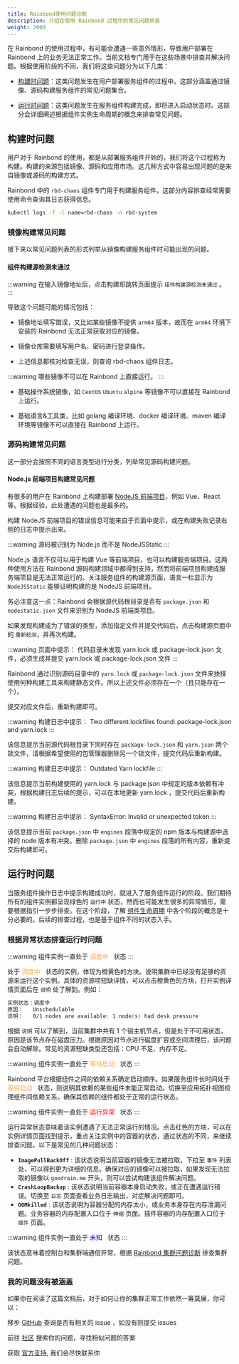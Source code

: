 ```yaml
---
title: Rainbond使用问题诊断
description: 介绍在使用 Rainbond 过程中的常见问题排查
weight: 2000
---
```


在 Rainbond 的使用过程中，有可能会遭遇一些意外情形，导致用户部署在 Rainbond 上的业务无法正常工作。当前文档专门用于在这些场景中排查并解决问题。根据使用阶段的不同，我们将这些问题分为以下几类：

- [构建时问题](#构建时问题)：这类问题发生在用户部署服务组件的过程中。这部分涵盖通过镜像、源码构建服务组件的常见问题集合。

- [运行时问题](#运行时问题)：这类问题发生在服务组件构建完成，即将进入启动状态时。这部分会详细阐述根据组件实例生命周期的概念来排查常见问题。

## 构建时问题

用户对于 Rainbond 的使用，都是从部署服务组件开始的，我们将这个过程称为构建。构建的来源包括镜像、源码和应用市场。这几种方式中容易出现问题的是来自镜像或源码的构建方式。

Rainbond 中的 `rbd-chaos` 组件专门用于构建服务组件，这部分内容排查经常需要使用命令查询其日志获得信息。

```bash
kubectl logs -f -l name=rbd-chaos -n rbd-system
```

### 镜像构建常见问题

接下来以常见问题列表的形式列举从镜像构建服务组件时可能出现的问题。

#### 组件构建源检测未通过

:::warning
在输入镜像地址后，点击构建却跳转页面提示 `组件构建源检测未通过` 。
:::

导致这个问题可能的情况包括：

- 镜像地址填写错误，又比如某些镜像不提供 `arm64` 版本，故而在 `arm64` 环境下安装的 Rainbond 无法正常获取对应的镜像。

- 镜像仓库需要填写用户名、密码进行登录操作。

- 上述信息都核对检查无误，则查询 rbd-chaos 组件日志。

:::warning
哪些镜像不可以在 Rainbond 上直接运行。
:::

- 基础操作系统镜像，如 `CentOS` `Ubuntu` `alpine` 等镜像不可以直接在 Rainbond 上运行。

- 基础语言&工具类，比如 golang 编译环境、docker 编译环境、maven 编译环境等镜像不可以直接在 Rainbond 上运行。

### 源码构建常见问题

这一部分会按照不同的语言类型进行分类，列举常见源码构建问题。

#### Node.js 前端项目构建常见问题

有很多的用户在 Rainbond 上构建部署 [NodeJS 前端项目](/docs/use-manual/component-create/language-support/nodejs-static)，例如 Vue、React 等。根据经验，此处遭遇的问题也是最多的。

构建 NodeJS 前端项目的错误信息可能来自于页面中提示，或在构建失败记录右侧的日志中提示出来。

:::warning
源码被识别为 Node.js 而不是 NodeJSStatic
:::

Node.js 语言不仅可以用于构建 Vue 等前端项目，也可以构建服务端项目。这两种使用方法在 Rainbond 源码构建领域中都得到支持，然而将前端项目构建成服务端项目是无法正常运行的。关注服务组件的构建源页面，语言一栏显示为 `NodeJSStatic` 能够证明构建的是 NodeJS 前端项目。

务必注意这一点：Rainbond 会根据源代码根目录是否有 `package.json` 和 `nodestatic.json` 文件来识别为 NodeJS 前端类项目。

如果发现构建成为了错误的类型，添加指定文件并提交代码后，点击构建源页面中的 `重新检测`，并再次构建。

:::warning
页面中提示：
代码目录未发现 yarn.lock 或 package-lock.json 文件，必须生成并提交 yarn.lock 或 package-lock.json 文件
:::

Rainbond 通过识别源码目录中的 `yarn.lock` 或 `package-lock.json` 文件来抉择使用何种构建工具来构建静态文件。所以上述文件必须存在一个（且只能存在一个）。

提交对应文件后，重新构建即可。

:::warning
构建日志中提示：
Two different lockfiles found: package-lock.json and yarn.lock
:::

该信息提示当前源代码根目录下同时存在 `package-lock.json` 和 `yarn.json` 两个锁文件，请根据希望使用的包管理器删除另一个锁文件，提交代码后重新构建。

:::warning
构建日志中提示：
Outdated Yarn lockfile
:::

该信息提示当前构建使用的 yarn.lock 与 package.json 中规定的版本依赖有冲突，根据构建日志后续的提示，可以在本地更新 yarn.lock ，提交代码后重新构建。

:::warning
构建日志中提示：
SyntaxError: Invalid or unexpected token
:::

该信息提示当前 `package.json` 中 `engines` 段落中规定的 npm 版本与构建源中选择的 node 版本有冲突。删除 `package.json` 中 `engines` 段落的所有内容，重新提交后构建即可。

## 运行时问题

当服务组件操作日志中提示构建成功时，就进入了服务组件运行的阶段。我们期待所有的组件实例都呈现绿色的 `运行中` 状态，然而也可能发生很多的异常情形，需要根据指引一步步排查。在这个阶段，了解 [组件生命周期](/docs/use-manual/component-manage/overview/service-properties) 中各个阶段的概念是十分必要的。后续的排查过程，也是基于组件不同的状态入手。

### 根据异常状态排查运行时问题

:::warning
组件实例一直处于 <font color="#ffa940"> 调度中  </font> 状态
:::

处于 <font color="#ffa940"> 调度中  </font> 状态的实例，体现为橙黄色的方块。说明集群中已经没有足够的资源来运行这个实例。具体的资源项短缺详情，可以点击橙黄色的方块，打开实例详情页面后在 `说明` 处了解到。例如：

```css
实例状态：调度中
原因：   Unschedulable
说明：   0/1 nodes are available: 1 node(s) had desk pressure
```

根据 `说明` 可以了解到，当前集群中共有 1 个宿主机节点，但是处于不可用状态，原因是该节点存在磁盘压力。根据原因对节点进行磁盘扩容或空间清理后，该问题会自动解除。常见的资源短缺类型还包括：CPU 不足、内存不足。

:::warning
组件实例一直处于 <font color="#ffa940"> 等待启动  </font> 状态
:::

Rainbond 平台根据组件之间的依赖关系确定启动顺序。如果服务组件长时间处于 <font color="#ffa940"> 等待启动  </font> 状态，则说明其依赖的某些组件未能正常启动。切换至应用拓扑视图梳理组件间依赖关系，确保其依赖的组件都处于正常的运行状态。

:::warning
组件实例一直处于 <font color="red"> 运行异常  </font> 状态
:::

运行异常状态意味着该实例遭遇了无法正常运行的情况。点击红色的方块，可以在实例详情页面找到提示，重点关注实例中的容器的状态，通过状态的不同，来继续排查问题。以下是常见的几种问题状态：

- **`ImagePullBackOff`** : 该状态说明当前容器的镜像无法被拉取，下拉至 `事件` 列表处，可以得到更为详细的信息。确保对应的镜像可以被拉取，如果发现无法拉取的镜像以 `goodrain.me` 开头，则可以尝试构建该组件解决问题。
- **`CrashLoopBackup`** : 该状态说明当前容器本身启动失败，或正在遭遇运行错误。切换至 `日志` 页面查看业务日志输出，对症解决问题即可。
- **`OOMkilled`** : 该状态说明为容器分配的内存太小，或业务本身存在内存泄漏问题。业务容器的内存配置入口位于 `伸缩` 页面。插件容器的内存配置入口位于 `插件` 页面。

:::warning
组件实例一直处于 <font color="blue"> 未知  </font> 状态
:::

该状态意味着控制台和集群端通信异常，根据 [Rainbond 集群问题诊断](/docs/user-operations/troubleshoot/cluster_troubleshooting) 排查集群问题。

### 我的问题没有被涵盖

如果你在阅读了这篇文档后，对于如何让你的集群正常工作依然一筹莫展，你可以：

移步 [GitHub](https://github.com/goodrain/rainbond/issues) 查询是否有相关的 issue ，如没有则提交 issues

前往 [社区](https://t.goodrain.com/) 搜索你的问题，寻找相似问题的答案

获取 [官方支持](https://p5yh4rek1e.feishu.cn/share/base/shrcn4dG9z5zvbZZWd1MFf6ILBg/), 我们会尽快联系你
